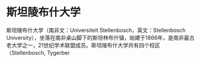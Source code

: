 # 斯坦陵布什大学

斯坦陵布什大学（南非文：Universiteit Stellenbosch，英文：Stellenbosch University），坐落在南非桌山脚下的斯坦林布什镇，始建于1866年，是南非最古老大学之一，21世纪学术联盟成员。斯坦陵布什大学共有四个校区（Stellenbosch, Tygerber